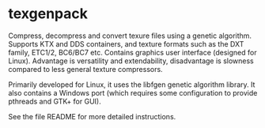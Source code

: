 texgenpack
==========

Compress, decompress and convert texure files using a genetic algorithm.
Supports KTX and DDS containers, and texture formats such as the DXT
family, ETC1/2, BC6/BC7 etc. Contains graphics user interface (designed
for Linux). Advantage is versatility and extendability, disadvantage is
slowness compared to less general texture compressors.

Primarily developed for Linux, it uses the libfgen genetic algorithm
library. It also contains a Windows port (which requires some
configuration to provide pthreads and GTK+ for GUI).

See the file README for more detailed instructions.

